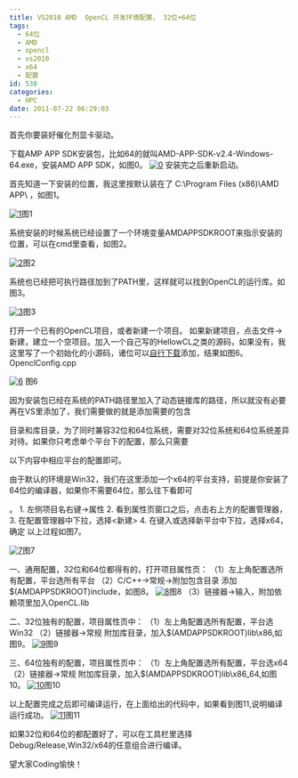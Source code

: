 ```yaml
---
title: VS2010 AMD  OpenCL 开发环境配置， 32位+64位
tags:
  - 64位
  - AMD
  - opencl
  - vs2010
  - x64
  - 配置
id: 538
categories:
  - HPC
date: 2011-07-22 06:29:03
---
```


首先你要装好催化剂显卡驱动。

下载AMP APP SDK安装包，比如64的就叫AMD-APP-SDK-v2.4-Windows-64.exe，安装AMD APP SDK，如图0。
[![](http://intijk.com/wp-content/uploads/2011/07/0.png "0")](http://intijk.com/?attachment_id=540)
安装完之后重新启动。

首先知道一下安装的位置，我这里按默认装在了 C:\Program Files (x86)\AMD APP\ ，如图1。

[![](http://intijk.com/wp-content/uploads/2011/07/1.png "1")](http://intijk.com/?attachment_id=541)图1

系统安装的时候系统已经设置了一个环境变量AMDAPPSDKROOT来指示安装的位置，可以在cmd里查看，如图2。

[![](http://intijk.com/wp-content/uploads/2011/07/2.png "2")](http://intijk.com/?attachment_id=542)图2

系统也已经把可执行路径加到了PATH里，这样就可以找到OpenCL的运行库。如图3。

[![](http://intijk.com/wp-content/uploads/2011/07/3.png "3")](http://intijk.com/?attachment_id=543)图3

打开一个已有的OpenCL项目，或者新建一个项目。
如果新建项目，点击文件->新建，建立一个空项目。加入一个自己写的HellowCL之类的源码，如果没有，我这里写了一个初始化的小源码，诸位可以[自行下载](http://intijk.com/p/OpenclConfig.cpp)添加，结果如图6。OpenclConfig.cpp

[![](http://intijk.com/wp-content/uploads/2011/07/6.png "6")](http://intijk.com/?attachment_id=545) 图6

因为安装包已经在系统的PATH路径里加入了动态链接库的路径，所以就没有必要再在VS里添加了，我们需要做的就是添加需要的包含

目录和库目录，为了同时兼容32位和64位系统，需要对32位系统和64位系统差异对待。如果你只考虑单个平台下的配置，那么只需要

以下内容中相应平台的配置即可。

由于默认的环境是Win32，我们在这里添加一个x64的平台支持，前提是你安装了64位的编译器，如果你不需要64位，那么往下看即可

。
1\. 左侧项目名右键->属性
2\. 看到属性页窗口之后，点击右上方的配置管理器，
3\. 在配置管理器中下拉，选择<新建>
4\. 在键入或选择新平台中下拉，选择x64，确定
以上过程如图7。

[![](http://intijk.com/wp-content/uploads/2011/07/7.png "7")](http://intijk.com/?attachment_id=546)图7

一、通用配置，32位和64位都得有的，打开项目属性页：
（1）左上角配置选所有配置，平台选所有平台
（2）C/C++->常规->附加包含目录 添加$(AMDAPPSDKROOT)include，如图8。
[![](http://intijk.com/wp-content/uploads/2011/07/8.png "8")](http://intijk.com/?attachment_id=547)图8
（3）链接器->输入，附加依赖项里加入OpenCL.lib

二、32位独有的配置，项目属性页中：
（1）左上角配置选所有配置，平台选Win32
（2）链接器->常规 附加库目录，加入$(AMDAPPSDKROOT)lib\x86,如图9。
[![](http://intijk.com/wp-content/uploads/2011/07/9.png "9")](http://intijk.com/?attachment_id=548)图9

三、64位独有的配置，项目属性页中：
（1）左上角配置选所有配置，平台选x64
（2）链接器->常规 附加库目录，加入$(AMDAPPSDKROOT)lib\x86_64,如图10。
[![](http://intijk.com/wp-content/uploads/2011/07/10.png "10")](http://intijk.com/?attachment_id=549)图10

以上配置完成之后即可编译运行，在上面给出的代码中，如果看到图11,说明编译运行成功。
[![](http://intijk.com/wp-content/uploads/2011/07/11 "11")](http://intijk.com/?attachment_id=550)图11

如果32位和64位的都配置好了，可以在工具栏里选择Debug/Release,Win32/x64的任意组合进行编译。

望大家Coding愉快！